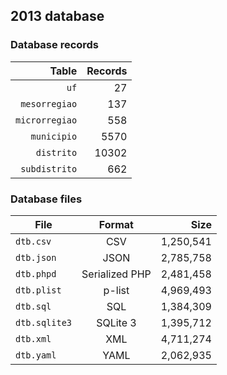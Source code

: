 ## 2013 database

### Database records

| Table          | Records |
| --------------:| -------:|
| `uf`           |      27 |
| `mesorregiao`  |     137 |
| `microrregiao` |     558 |
| `municipio`    |    5570 |
| `distrito`     |   10302 |
| `subdistrito`  |     662 |

### Database files

| File          | Format         | Size      |
| ------------- |:--------------:| ---------:|
| `dtb.csv`     | CSV            | 1,250,541 |
| `dtb.json`    | JSON           | 2,785,758 |
| `dtb.phpd`    | Serialized PHP | 2,481,458 |
| `dtb.plist`   | p-list         | 4,969,493 |
| `dtb.sql`     | SQL            | 1,384,309 |
| `dtb.sqlite3` | SQLite 3       | 1,395,712 |
| `dtb.xml`     | XML            | 4,711,274 |
| `dtb.yaml`    | YAML           | 2,062,935 |
